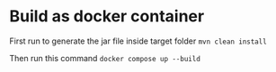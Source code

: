 # Build as docker container 
First run to generate the jar file inside target folder ```mvn clean install``` 

Then run this command ```docker compose up --build```   

